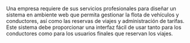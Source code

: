 Una empresa requiere de sus servicios profesionales para diseñar un sistema en ambiente web que permita gestionar la flota de vehículos y conductores, así como las reservas de viajes y administración de tarifas. Este sistema debe proporcionar una interfaz fácil de usar tanto para los conductores como para los usuarios finales que reservan los viajes.